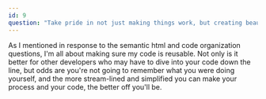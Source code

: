 ```yaml
---
id: 9
question: "Take pride in not just making things work, but creating beautiful code, under the hood?"
---
```


As I mentioned in response to the semantic html and code organization questions, I'm all about making sure my code is reusable. Not only is it better for other developers who may have to dive into your code down the line, but odds are you're not going to remember what you were doing yourself, and the more stream-lined and simplified you can make your process and your code, the better off you'll be.
